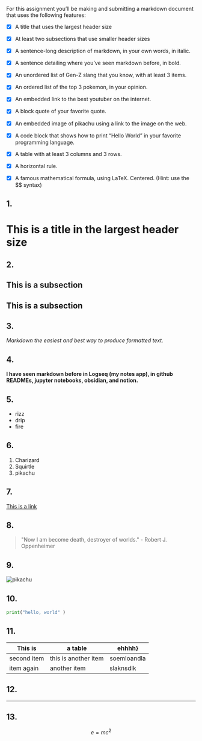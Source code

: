 For this assignment you’ll be making and submitting a markdown document that uses the following features:

- [x] A title that uses the largest header size
- [x] At least two subsections that use smaller header sizes
- [x] A sentence-long description of markdown, in your own words, in italic.
- [x] A sentence detailing where you’ve seen markdown before, in bold.
- [x] An unordered list of Gen-Z slang that you know, with at least 3 items.
- [x] An ordered list of the top 3 pokemon, in your opinion.
- [x] An  embedded link to the best youtuber on the internet.
- [x] A block quote of your favorite quote.
- [x] An embedded image of pikachu using a link to the image on the web.
- [x] A code block that shows how to print “Hello World” in your favorite programming language.
- [x] A table with at least 3 columns and 3 rows.
- [x] A horizontal rule.
- [x] A famous mathematical formula, using LaTeX. Centered. (Hint: use the $$ syntax)


## 1.
 # This is a title in the largest header size

## 2. 
## This is a subsection

 ## This is a subsection

## 3.
 *Markdown the easiest and best way to produce formatted text.*

## 4.
 **I have seen markdown before in Logseq (my notes app), in github READMEs, jupyter notebooks, obsidian, and notion.**

## 5. 
- rizz
- drip
- fire

## 6.
1. Charizard
2. Squirtle
3. pikachu

## 7.
[This is a link](https://www.youtube.com/c/theprimeagen)

## 8. 
> "Now I am become death, destroyer of worlds."
> \- Robert J. Oppenheimer

## 9. 
![pikachu](https://archives.bulbagarden.net/media/upload/thumb/4/4a/0025Pikachu.png/375px-0025Pikachu.png)

## 10. 
```python
print("hello, world" )
```
## 11. 
| This is | a table | ehhhh}
|---------|---------|---|
|second item| this is another item| soemloandla|
|item again|another item|slaknsdlk|
## 12. 
---
## 13. 
$$ e = mc^2 $$